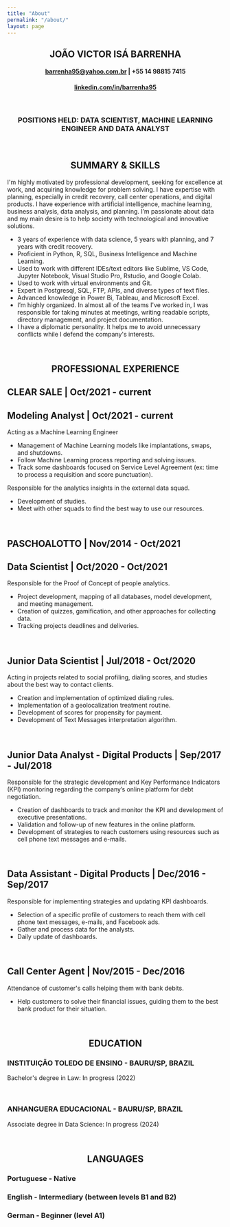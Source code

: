 ```yaml
---
title: "About"
permalink: "/about/"
layout: page
---
```


<h2 align = "center"> JOÃO VICTOR ISÁ BARRENHA </h2>

<h4 align = "center"> <a href="barrenha95@yahoo.com.br">barrenha95@yahoo.com.br</a> | +55 14 98815 7415</h4>

<h4 align = "center"> <a href="https://www.linkedin.com/in/barrenha95/">linkedin.com/in/barrenha95</a> </h4>
 
<br>

<h3 align = "center"> POSITIONS HELD: DATA SCIENTIST, MACHINE LEARNING ENGINEER AND DATA ANALYST </h3>

<br>

<h2 align = "center"> SUMMARY & SKILLS </h2>

I'm highly motivated by professional development, seeking for excellence at work, and acquiring knowledge for problem solving. I have expertise with planning, especially in credit recovery, call center operations, and digital products. I have experience with artificial intelligence, machine learning, business analysis, data analysis, and planning. I’m passionate about data and my main desire is to help society with technological and innovative solutions.

- 3 years of experience with data science, 5 years with planning, and 7 years with credit recovery.
- Proficient in Python, R, SQL, Business Intelligence and Machine Learning.
- Used to work with different IDEs/text editors like Sublime, VS Code, Jupyter Notebook, Visual Studio Pro, Rstudio, and Google Colab.
- Used to work with virtual environments and Git. 
- Expert in Postgresql, SQL, FTP, APIs, and diverse types of text files.
- Advanced knowledge in Power Bi, Tableau, and Microsoft Excel.
- I’m highly organized. In almost all of the teams I've worked in, I was responsible for taking minutes at meetings, writing readable scripts, directory management, and project documentation.
- I have a diplomatic personality. It helps me to avoid unnecessary conflicts while I defend the company's interests.

<br>

<h2 align = "center"> PROFESSIONAL EXPERIENCE </h2>

## **CLEAR SALE | Oct/2021 - current**
## Modeling Analyst | Oct/2021 - current
Acting as a Machine Learning Engineer
- Management of Machine Learning models like implantations, swaps, and shutdowns.
- Follow Machine Learning process reporting and solving issues.
- Track some dashboards focused on Service Level Agreement (ex: time to process a requisition and score punctuation).
  
Responsible for the analytics insights in the external data squad.
- Development of studies.
- Meet with other squads to find the best way to use our resources.

<br>

## **PASCHOALOTTO | Nov/2014 - Oct/2021**
## Data Scientist | Oct/2020 - Oct/2021
Responsible for the Proof of Concept of people analytics.
- Project development, mapping of all databases, model development, and meeting management.
- Creation of quizzes, gamification, and other approaches for collecting data.
- Tracking projects deadlines and deliveries.

<br>

## Junior Data Scientist | Jul/2018 - Oct/2020
Acting in projects related to social profiling, dialing scores, and studies about the best way to contact clients. 
- Creation and implementation of optimized dialing rules.
- Implementation of a geolocalization treatment routine.
- Development of scores for propensity for payment.
- Development of Text Messages interpretation algorithm.

<br>

## Junior Data Analyst - Digital Products | Sep/2017 - Jul/2018
Responsible for the strategic development and Key Performance Indicators (KPI) monitoring regarding the company’s online platform for debt negotiation.
- Creation of dashboards to track and monitor the KPI and development of executive presentations.
- Validation and follow-up of new features in the online platform.
- Development of strategies to reach customers using resources such as cell phone text messages and e-mails.

<br>

## Data Assistant - Digital Products | Dec/2016 - Sep/2017
Responsible for implementing strategies and updating KPI dashboards.
- Selection of a specific profile of customers to reach them with cell phone text messages, e-mails, and Facebook ads.
- Gather and process data for the analysts.
- Daily update of dashboards.

<br>

## Call Center Agent | Nov/2015 - Dec/2016
Attendance of customer's calls helping them with bank debits.
- Help customers to solve their financial issues, guiding them to the best bank product for their situation.

<br>

<h2 align = "center"> EDUCATION </h2>

### INSTITUIÇÃO TOLEDO DE ENSINO - BAURU/SP, BRAZIL
 Bachelor's degree in Law: In progress (2022)

<br>

### ANHANGUERA EDUCACIONAL - BAURU/SP, BRAZIL
 Associate degree in Data Science: In progress (2024)

<br>

<h2 align = "center"> LANGUAGES </h2>

### Portuguese - Native
### English - Intermediary (between levels B1 and B2)
### German - Beginner (level A1)

